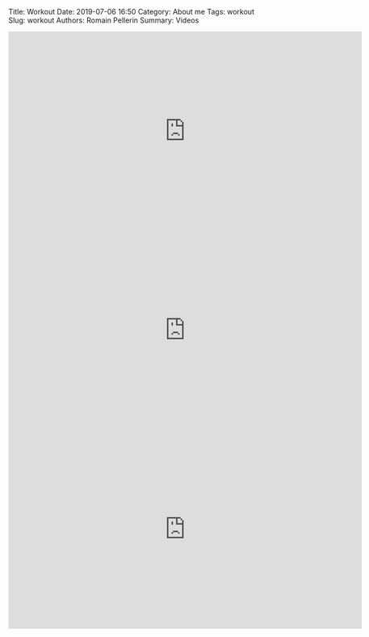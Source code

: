 Title: Workout
Date: 2019-07-06 16:50
Category: About me
Tags: workout
Slug: workout
Authors: Romain Pellerin
Summary: Videos

<iframe width="700" height="394" src="https://www.youtube-nocookie.com/embed/BkS1-El_WlE" frameborder="0" allow="accelerometer; autoplay; encrypted-media; gyroscope; picture-in-picture" allowfullscreen></iframe>

<iframe width="700" height="394" src="https://www.youtube-nocookie.com/embed/m2LfqLLjWE4" frameborder="0" allow="accelerometer; autoplay; encrypted-media; gyroscope; picture-in-picture" allowfullscreen></iframe>

<iframe width="700" height="394" src="https://www.youtube-nocookie.com/embed/XM8-SyMFrRc" frameborder="0" allow="accelerometer; autoplay; encrypted-media; gyroscope; picture-in-picture" allowfullscreen></iframe>
